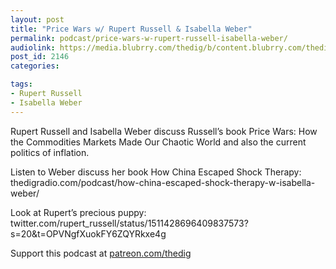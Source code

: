 ```yaml
---
layout: post
title: "Price Wars w/ Rupert Russell & Isabella Weber"
permalink: podcast/price-wars-w-rupert-russell-isabella-weber/
audiolink: https://media.blubrry.com/thedig/b/content.blubrry.com/thedig/The_Dig-EP_351-PriceWars.mp3
post_id: 2146
categories: 

tags: 
- Rupert Russell
- Isabella Weber
---
```


Rupert Russell and Isabella Weber discuss Russell’s book Price Wars: How the Commodities Markets Made Our Chaotic World and also the current politics of inflation.

Listen to Weber discuss her book How China Escaped Shock Therapy: thedigradio.com/podcast/how-china-escaped-shock-therapy-w-isabella-weber/

Look at Rupert’s precious puppy: twitter.com/rupert_russell/status/1511428696409837573?s=20&t=OPVNgfXuokFY6ZQYRkxe4g

Support this podcast at [patreon.com/thedig](patreon.com/thedig)